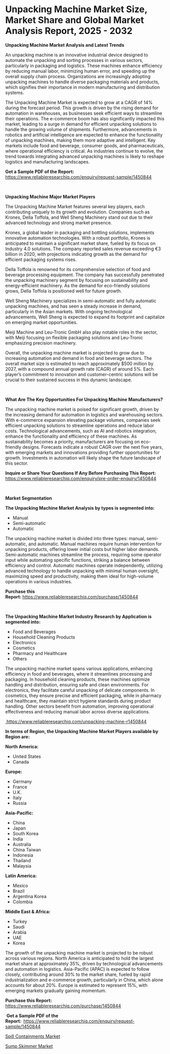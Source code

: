 <p><h1>Unpacking Machine Market Size, Market Share and Global Market Analysis Report, 2025 - 2032</h1></p><p><strong>Unpacking Machine Market Analysis and Latest Trends</strong></p>
<p><p>An unpacking machine is an innovative industrial device designed to automate the unpacking and sorting processes in various sectors, particularly in packaging and logistics. These machines enhance efficiency by reducing manual labor, minimizing human error, and speeding up the overall supply chain process. Organizations are increasingly adopting unpacking machines to handle diverse packaging materials and products, which signifies their importance in modern manufacturing and distribution systems.</p><p>The Unpacking Machine Market is expected to grow at a CAGR of 14% during the forecast period. This growth is driven by the rising demand for automation in warehouses, as businesses seek efficient ways to streamline their operations. The e-commerce boom has also significantly impacted this market, leading to a surge in demand for efficient unpacking solutions to handle the growing volume of shipments. Furthermore, advancements in robotics and artificial intelligence are expected to enhance the functionality of unpacking machines, making them more adaptive and intelligent. Key markets include food and beverage, consumer goods, and pharmaceuticals, where operational efficiency is critical. As industries continue to evolve, the trend towards integrating advanced unpacking machines is likely to reshape logistics and manufacturing landscapes.</p></p>
<p><strong>Get a Sample PDF of the Report:&nbsp;</strong> <a href="https://www.reliableresearchiq.com/enquiry/request-sample/1450844?utm_campaign=1170&utm_medium=2&utm_source=Github&utm_content=ia&utm_term=17022025&utm_id=unpacking-machine">https://www.reliableresearchiq.com/enquiry/request-sample/1450844</a></p>
<p>&nbsp;</p>
<p><strong>Unpacking Machine Major Market Players</strong></p>
<p><p>The Unpacking Machine Market features several key players, each contributing uniquely to its growth and evolution. Companies such as Krones, Della Toffola, and Well Sheng Machinery stand out due to their advanced technology and strong market presence.</p><p>Krones, a global leader in packaging and bottling solutions, implements innovative automation technologies. With a robust portfolio, Krones is anticipated to maintain a significant market share, fueled by its focus on Industry 4.0 solutions. The company reported sales revenue exceeding €3 billion in 2020, with projections indicating growth as the demand for efficient packaging systems rises.</p><p>Della Toffola is renowned for its comprehensive selection of food and beverage processing equipment. The company has successfully penetrated the unpacking machinery segment by focusing on sustainability and energy-efficient machinery. As the demand for eco-friendly solutions grows, Della Toffola is positioned well for future growth.</p><p>Well Sheng Machinery specializes in semi-automatic and fully automatic unpacking machines, and has seen a steady increase in demand, particularly in the Asian markets. With ongoing technological advancements, Well Sheng is expected to expand its footprint and capitalize on emerging market opportunities.</p><p>Meiji Machine and Leu-Tronic GmbH also play notable roles in the sector, with Meiji focusing on flexible packaging solutions and Leu-Tronic emphasizing precision machinery.</p><p>Overall, the unpacking machine market is projected to grow due to increasing automation and demand in food and beverage sectors. The overall market size is estimated to reach approximately $500 million by 2027, with a compound annual growth rate (CAGR) of around 5%. Each player’s commitment to innovation and customer-centric solutions will be crucial to their sustained success in this dynamic landscape.</p></p>
<p>&nbsp;</p>
<p><strong>What Are The Key Opportunities For Unpacking Machine Manufacturers?</strong></p>
<p><p>The unpacking machine market is poised for significant growth, driven by the increasing demand for automation in logistics and warehousing sectors. With e-commerce expansion elevating package volumes, companies seek efficient unpacking solutions to streamline operations and reduce labor costs. Technological advancements, such as AI and robotics integration, enhance the functionality and efficiency of these machines. As sustainability becomes a priority, manufacturers are focusing on eco-friendly designs. Forecasts indicate a robust CAGR over the next five years, with emerging markets and innovations providing further opportunities for growth. Investments in automation will likely shape the future landscape of this sector.</p></p>
<p><strong>Inquire or Share Your Questions If Any Before Purchasing This Report:</strong> <a href="https://www.reliableresearchiq.com/enquiry/pre-order-enquiry/1450844?utm_campaign=1170&utm_medium=2&utm_source=Github&utm_content=ia&utm_term=17022025&utm_id=unpacking-machine">https://www.reliableresearchiq.com/enquiry/pre-order-enquiry/1450844</a></p>
<p>&nbsp;</p>
<p><strong>Market Segmentation</strong></p>
<p><strong>The Unpacking Machine Market Analysis by types is segmented into:</strong></p>
<p><ul><li>Manual</li><li>Semi-automatic</li><li>Automatic</li></ul></p>
<p><p>The unpacking machine market is divided into three types: manual, semi-automatic, and automatic. Manual machines require human intervention for unpacking products, offering lower initial costs but higher labor demands. Semi-automatic machines streamline the process, requiring some operator input while automating specific functions, striking a balance between efficiency and control. Automatic machines operate independently, utilizing advanced technology to handle unpacking with minimal human oversight, maximizing speed and productivity, making them ideal for high-volume operations in various industries.</p></p>
<p><strong>Purchase this Report:&nbsp;</strong><a href="https://www.reliableresearchiq.com/purchase/1450844?utm_campaign=1170&utm_medium=2&utm_source=Github&utm_content=ia&utm_term=17022025&utm_id=unpacking-machine">https://www.reliableresearchiq.com/purchase/1450844</a></p>
<p>&nbsp;</p>
<p><strong>The Unpacking Machine Market Industry Research by Application is segmented into:</strong></p>
<p><ul><li>Food and Beverages</li><li>Household Cleaning Products</li><li>Electronics</li><li>Cosmetics</li><li>Pharmacy and Healthcare</li><li>Others</li></ul></p>
<p><p>The unpacking machine market spans various applications, enhancing efficiency in food and beverages, where it streamlines processing and packaging. In household cleaning products, these machines optimize handling and distribution, ensuring safe and clean environments. For electronics, they facilitate careful unpacking of delicate components. In cosmetics, they ensure precise and efficient packaging, while in pharmacy and healthcare, they maintain strict hygiene standards during product handling. Other sectors benefit from automation, improving operational effectiveness and reducing manual labor across diverse applications.</p></p>
<p><a href="https://www.reliableresearchiq.com/unpacking-machine-r1450844?utm_campaign=1170&utm_medium=2&utm_source=Github&utm_content=ia&utm_term=17022025&utm_id=unpacking-machine">&nbsp;https://www.reliableresearchiq.com/unpacking-machine-r1450844</a></p>
<p><strong>In terms of Region, the Unpacking Machine Market Players available by Region are:</strong></p>
<p>
    <p> <strong> North America: </strong>
        <ul>
            <li>United States</li>
            <li>Canada</li>
        </ul>
        </p> 
    <p> <strong> Europe: </strong>
        <ul>
            <li>Germany</li>
            <li>France</li>
            <li>U.K.</li>
            <li>Italy</li>
            <li>Russia</li>
        </ul>
        </p> 
    <p> <strong> Asia-Pacific: </strong>
        <ul>
            <li>China</li>
            <li>Japan</li>
            <li>South Korea</li>
            <li>India</li>
            <li>Australia</li>
            <li>China Taiwan</li>
            <li>Indonesia</li>
            <li>Thailand</li>
            <li>Malaysia</li>
        </ul>
        </p> 
    <p> <strong> Latin America: </strong>
        <ul>
            <li>Mexico</li>
            <li>Brazil</li>
            <li>Argentina Korea</li>
            <li>Colombia</li>
        </ul>
        </p> 
    <p> <strong> Middle East & Africa: </strong>
        <ul>
            <li>Turkey</li>
            <li>Saudi</li>
            <li>Arabia</li>
            <li>UAE</li>
            <li>Korea</li>
        </ul>
    </p>
    </p>
<p><p>The growth of the unpacking machine market is projected to be robust across various regions. North America is anticipated to hold the largest market share at approximately 35%, driven by technological advancements and automation in logistics. Asia-Pacific (APAC) is expected to follow closely, contributing around 30% to the market share, fueled by rapid industrialization and e-commerce growth, particularly in China, which alone accounts for about 20%. Europe is estimated to represent 15%, with emerging markets gradually gaining momentum.</p></p>
<p><strong>Purchase this Report: </strong><a href="https://www.reliableresearchiq.com/purchase/1450844?utm_campaign=1170&utm_medium=2&utm_source=Github&utm_content=ia&utm_term=17022025&utm_id=unpacking-machine">https://www.reliableresearchiq.com/purchase/1450844</a></p>
<p>&nbsp;<strong>Get a Sample PDF of the Report:&nbsp;&nbsp;</strong><a href="https://www.reliableresearchiq.com/enquiry/request-sample/1450844?utm_campaign=1170&utm_medium=2&utm_source=Github&utm_content=ia&utm_term=17022025&utm_id=unpacking-machine">https://www.reliableresearchiq.com/enquiry/request-sample/1450844</a></p>
<p><strong></strong></p>
<p><p><a href="https://github.com/porstheftyux/Market-Research-Report-List-1/blob/main/spill-containments-market.md?utm_campaign=1170&utm_medium=2&utm_source=Github&utm_content=ia&utm_term=17022025&utm_id=unpacking-machine">Spill Containments Market</a></p><p><a href="https://github.com/jamesgomez337/Market-Research-Report-List-1/blob/main/sump-skimmer-market.md?utm_campaign=1170&utm_medium=2&utm_source=Github&utm_content=ia&utm_term=17022025&utm_id=unpacking-machine">Sump Skimmer Market</a></p></p>